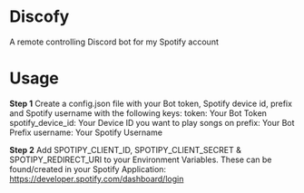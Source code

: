 # Discofy
A remote controlling Discord bot for my Spotify account

# Usage
**Step 1**
Create a config.json file with your Bot token, Spotify device id, prefix and Spotify username with the following keys:
token: Your Bot Token
spotify_device_id: Your Device ID you want to play songs on
prefix: Your Bot Prefix
username: Your Spotify Username

**Step 2**
Add SPOTIPY_CLIENT_ID, SPOTIPY_CLIENT_SECRET & SPOTIPY_REDIRECT_URI to your Environment Variables.
These can be found/created in your Spotify Application: https://developer.spotify.com/dashboard/login
